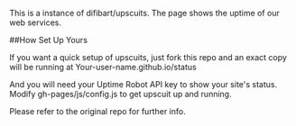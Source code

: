 This is a instance of difibart/upscuits. The page shows the uptime of our web services.

##How Set Up Yours

If you want a quick setup of upscuits, just fork this repo and an exact copy will be running at Your-user-name.github.io/status

And you will need your Uptime Robot API key to show your site's status. Modify gh-pages/js/config.js to get upscuit up and running.

Please refer to the original repo for further info.
